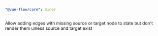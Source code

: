 ```yaml
---
"@vue-flow/core": minor
---
```


Allow adding edges with missing source or target node to state but don't render them unless source and target exist
